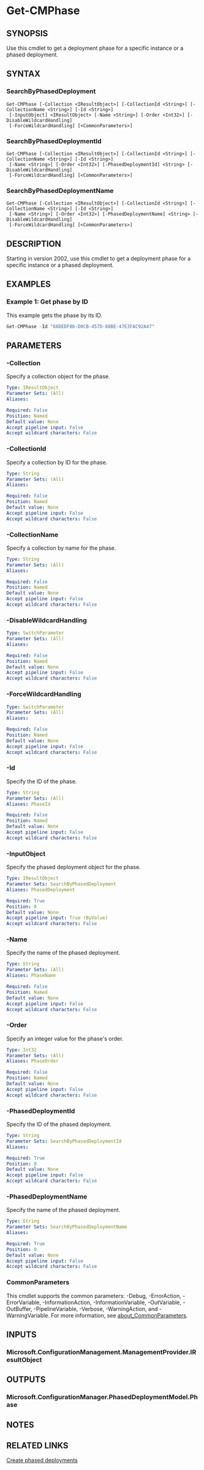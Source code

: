 ﻿---
external help file: AdminUI.PS.Deployments.dll-Help.xml
Module Name: ConfigurationManager
ms.date: 07/30/2020
online version:
schema: 2.0.0
---

# Get-CMPhase

## SYNOPSIS

Use this cmdlet to get a deployment phase for a specific instance or a phased deployment.

## SYNTAX

### SearchByPhasedDeployment
```
Get-CMPhase [-Collection <IResultObject>] [-CollectionId <String>] [-CollectionName <String>] [-Id <String>]
 [-InputObject] <IResultObject> [-Name <String>] [-Order <Int32>] [-DisableWildcardHandling]
 [-ForceWildcardHandling] [<CommonParameters>]
```

### SearchByPhasedDeploymentId
```
Get-CMPhase [-Collection <IResultObject>] [-CollectionId <String>] [-CollectionName <String>] [-Id <String>]
 [-Name <String>] [-Order <Int32>] [-PhasedDeploymentId] <String> [-DisableWildcardHandling]
 [-ForceWildcardHandling] [<CommonParameters>]
```

### SearchByPhasedDeploymentName
```
Get-CMPhase [-Collection <IResultObject>] [-CollectionId <String>] [-CollectionName <String>] [-Id <String>]
 [-Name <String>] [-Order <Int32>] [-PhasedDeploymentName] <String> [-DisableWildcardHandling]
 [-ForceWildcardHandling] [<CommonParameters>]
```

## DESCRIPTION

Starting in version 2002, use this cmdlet to get a deployment phase for a specific instance or a phased deployment.

## EXAMPLES

### Example 1: Get phase by ID

This example gets the phase by its ID.

```powershell
Get-CMPhase -Id "66DEDF86-D0CB-457D-88BE-47E3FAC92A47"
```

## PARAMETERS

### -Collection

Specify a collection object for the phase.

```yaml
Type: IResultObject
Parameter Sets: (All)
Aliases:

Required: False
Position: Named
Default value: None
Accept pipeline input: False
Accept wildcard characters: False
```

### -CollectionId

Specify a collection by ID for the phase.

```yaml
Type: String
Parameter Sets: (All)
Aliases:

Required: False
Position: Named
Default value: None
Accept pipeline input: False
Accept wildcard characters: False
```

### -CollectionName

Specify a collection by name for the phase.

```yaml
Type: String
Parameter Sets: (All)
Aliases:

Required: False
Position: Named
Default value: None
Accept pipeline input: False
Accept wildcard characters: False
```

### -DisableWildcardHandling

```yaml
Type: SwitchParameter
Parameter Sets: (All)
Aliases:

Required: False
Position: Named
Default value: None
Accept pipeline input: False
Accept wildcard characters: False
```

### -ForceWildcardHandling

```yaml
Type: SwitchParameter
Parameter Sets: (All)
Aliases:

Required: False
Position: Named
Default value: None
Accept pipeline input: False
Accept wildcard characters: False
```

### -Id

Specify the ID of the phase.

```yaml
Type: String
Parameter Sets: (All)
Aliases: PhaseId

Required: False
Position: Named
Default value: None
Accept pipeline input: False
Accept wildcard characters: False
```

### -InputObject

Specify the phased deployment object for the phase.

```yaml
Type: IResultObject
Parameter Sets: SearchByPhasedDeployment
Aliases: PhasedDeployment

Required: True
Position: 0
Default value: None
Accept pipeline input: True (ByValue)
Accept wildcard characters: False
```

### -Name

Specify the name of the phased deployment.

```yaml
Type: String
Parameter Sets: (All)
Aliases: PhaseName

Required: False
Position: Named
Default value: None
Accept pipeline input: False
Accept wildcard characters: False
```

### -Order

Specify an integer value for the phase's order.

```yaml
Type: Int32
Parameter Sets: (All)
Aliases: PhaseOrder

Required: False
Position: Named
Default value: None
Accept pipeline input: False
Accept wildcard characters: False
```

### -PhasedDeploymentId

Specify the ID of the phased deployment.

```yaml
Type: String
Parameter Sets: SearchByPhasedDeploymentId
Aliases:

Required: True
Position: 0
Default value: None
Accept pipeline input: False
Accept wildcard characters: False
```

### -PhasedDeploymentName

Specify the name of the phased deployment.

```yaml
Type: String
Parameter Sets: SearchByPhasedDeploymentName
Aliases:

Required: True
Position: 0
Default value: None
Accept pipeline input: False
Accept wildcard characters: False
```

### CommonParameters
This cmdlet supports the common parameters: -Debug, -ErrorAction, -ErrorVariable, -InformationAction, -InformationVariable, -OutVariable, -OutBuffer, -PipelineVariable, -Verbose, -WarningAction, and -WarningVariable. For more information, see [about_CommonParameters](http://go.microsoft.com/fwlink/?LinkID=113216).

## INPUTS

### Microsoft.ConfigurationManagement.ManagementProvider.IResultObject

## OUTPUTS

### Microsoft.ConfigurationManager.PhasedDeploymentModel.Phase

## NOTES

## RELATED LINKS

[Create phased deployments](/mem/configmgr/osd/deploy-use/create-phased-deployment-for-task-sequence)
